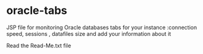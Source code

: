 # oracle-tabs
JSP file for monitoring Oracle databases
tabs for your instance :connection speed, sessions , datafiles size and add your information about it

Read the Read-Me.txt file
